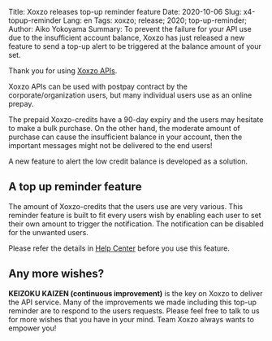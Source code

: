 Title: Xoxzo releases top-up reminder feature
Date: 2020-10-06
Slug: x4-topup-reminder
Lang: en
Tags: xoxzo; release; 2020; top-up-reminder;
Author: Aiko Yokoyama
Summary: To prevent the failure for your API use due to the insufficient account balance, Xoxzo has just released a new feature to send a top-up alert to be triggered at the balance amount of your set.

Thank you for using [Xoxzo APIs](https://www.xoxzo.com/en/).

Xoxzo APIs can be used with postpay contract by the corporate/organization users, but many individual
users use as an online prepay.

The prepaid Xoxzo-credits have a 90-day expiry and the users may hesitate to make a bulk purchase.
On the other hand, the moderate amount of purchase can cause the insufficient balance in your account, then the important messages might not be delivered to the end users!

A new feature to alert the low credit balance is developed as a solution.


## A top up reminder feature

The amount of Xoxzo-credits that the users use are very various. This reminder feature is built to fit
every users wish by enabling each user to set their own amount to trigger the notification. 
The notification can be disabled for the unwanted users.

Please refer the details in [Help Center](https://help.xoxzo.com/ja/xoxzo-cloud-telephony/articles/top-up-reminder/) before you use this feature.

## Any more wishes?

**KEIZOKU KAIZEN (continuous improvement)** is the key on Xoxzo to deliver the API service.
Many of the improvements we made including this top-up reminder are to respond to the users requests.
Please feel free to talk to us for more wishes that you have in your mind. Team Xoxzo always wants to empower you!
